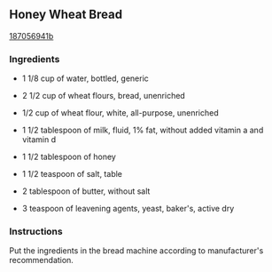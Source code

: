 ## Honey Wheat Bread

[187056941b](https://recipeland.com/recipe/v/honey-wheat-bread-32763)

### Ingredients

 - 1 1/8 cup of water, bottled, generic

 - 2 1/2 cup of wheat flours, bread, unenriched

 - 1/2 cup of wheat flour, white, all-purpose, unenriched

 - 1 1/2 tablespoon of milk, fluid, 1% fat, without added vitamin a and vitamin d

 - 1 1/2 tablespoon of honey

 - 1 1/2 teaspoon of salt, table

 - 2 tablespoon of butter, without salt

 - 3 teaspoon of leavening agents, yeast, baker's, active dry

### Instructions

Put the ingredients in the bread machine according to manufacturer's recommendation.